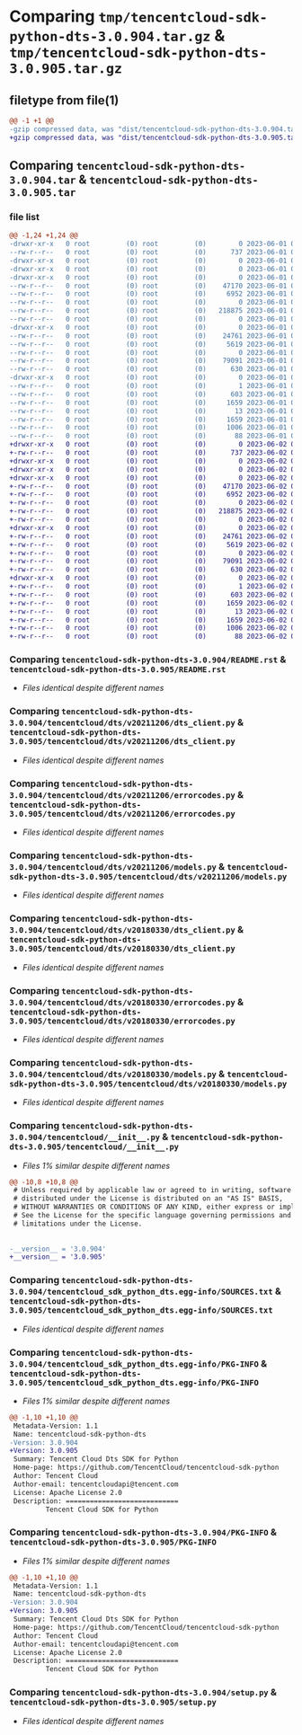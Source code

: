 # Comparing `tmp/tencentcloud-sdk-python-dts-3.0.904.tar.gz` & `tmp/tencentcloud-sdk-python-dts-3.0.905.tar.gz`

## filetype from file(1)

```diff
@@ -1 +1 @@
-gzip compressed data, was "dist/tencentcloud-sdk-python-dts-3.0.904.tar", last modified: Thu Jun  1 02:33:38 2023, max compression
+gzip compressed data, was "dist/tencentcloud-sdk-python-dts-3.0.905.tar", last modified: Fri Jun  2 00:27:34 2023, max compression
```

## Comparing `tencentcloud-sdk-python-dts-3.0.904.tar` & `tencentcloud-sdk-python-dts-3.0.905.tar`

### file list

```diff
@@ -1,24 +1,24 @@
-drwxr-xr-x   0 root         (0) root         (0)        0 2023-06-01 02:33:38.000000 tencentcloud-sdk-python-dts-3.0.904/
--rw-r--r--   0 root         (0) root         (0)      737 2023-06-01 02:33:38.000000 tencentcloud-sdk-python-dts-3.0.904/README.rst
-drwxr-xr-x   0 root         (0) root         (0)        0 2023-06-01 02:33:38.000000 tencentcloud-sdk-python-dts-3.0.904/tencentcloud/
-drwxr-xr-x   0 root         (0) root         (0)        0 2023-06-01 02:33:38.000000 tencentcloud-sdk-python-dts-3.0.904/tencentcloud/dts/
-drwxr-xr-x   0 root         (0) root         (0)        0 2023-06-01 02:33:38.000000 tencentcloud-sdk-python-dts-3.0.904/tencentcloud/dts/v20211206/
--rw-r--r--   0 root         (0) root         (0)    47170 2023-06-01 02:33:38.000000 tencentcloud-sdk-python-dts-3.0.904/tencentcloud/dts/v20211206/dts_client.py
--rw-r--r--   0 root         (0) root         (0)     6952 2023-06-01 02:33:38.000000 tencentcloud-sdk-python-dts-3.0.904/tencentcloud/dts/v20211206/errorcodes.py
--rw-r--r--   0 root         (0) root         (0)        0 2023-06-01 02:33:38.000000 tencentcloud-sdk-python-dts-3.0.904/tencentcloud/dts/v20211206/__init__.py
--rw-r--r--   0 root         (0) root         (0)   218875 2023-06-01 02:33:38.000000 tencentcloud-sdk-python-dts-3.0.904/tencentcloud/dts/v20211206/models.py
--rw-r--r--   0 root         (0) root         (0)        0 2023-06-01 02:33:38.000000 tencentcloud-sdk-python-dts-3.0.904/tencentcloud/dts/__init__.py
-drwxr-xr-x   0 root         (0) root         (0)        0 2023-06-01 02:33:38.000000 tencentcloud-sdk-python-dts-3.0.904/tencentcloud/dts/v20180330/
--rw-r--r--   0 root         (0) root         (0)    24761 2023-06-01 02:33:38.000000 tencentcloud-sdk-python-dts-3.0.904/tencentcloud/dts/v20180330/dts_client.py
--rw-r--r--   0 root         (0) root         (0)     5619 2023-06-01 02:33:38.000000 tencentcloud-sdk-python-dts-3.0.904/tencentcloud/dts/v20180330/errorcodes.py
--rw-r--r--   0 root         (0) root         (0)        0 2023-06-01 02:33:38.000000 tencentcloud-sdk-python-dts-3.0.904/tencentcloud/dts/v20180330/__init__.py
--rw-r--r--   0 root         (0) root         (0)    79091 2023-06-01 02:33:38.000000 tencentcloud-sdk-python-dts-3.0.904/tencentcloud/dts/v20180330/models.py
--rw-r--r--   0 root         (0) root         (0)      630 2023-06-01 02:33:38.000000 tencentcloud-sdk-python-dts-3.0.904/tencentcloud/__init__.py
-drwxr-xr-x   0 root         (0) root         (0)        0 2023-06-01 02:33:38.000000 tencentcloud-sdk-python-dts-3.0.904/tencentcloud_sdk_python_dts.egg-info/
--rw-r--r--   0 root         (0) root         (0)        1 2023-06-01 02:33:38.000000 tencentcloud-sdk-python-dts-3.0.904/tencentcloud_sdk_python_dts.egg-info/dependency_links.txt
--rw-r--r--   0 root         (0) root         (0)      603 2023-06-01 02:33:38.000000 tencentcloud-sdk-python-dts-3.0.904/tencentcloud_sdk_python_dts.egg-info/SOURCES.txt
--rw-r--r--   0 root         (0) root         (0)     1659 2023-06-01 02:33:38.000000 tencentcloud-sdk-python-dts-3.0.904/tencentcloud_sdk_python_dts.egg-info/PKG-INFO
--rw-r--r--   0 root         (0) root         (0)       13 2023-06-01 02:33:38.000000 tencentcloud-sdk-python-dts-3.0.904/tencentcloud_sdk_python_dts.egg-info/top_level.txt
--rw-r--r--   0 root         (0) root         (0)     1659 2023-06-01 02:33:38.000000 tencentcloud-sdk-python-dts-3.0.904/PKG-INFO
--rw-r--r--   0 root         (0) root         (0)     1006 2023-06-01 02:33:38.000000 tencentcloud-sdk-python-dts-3.0.904/setup.py
--rw-r--r--   0 root         (0) root         (0)       88 2023-06-01 02:33:38.000000 tencentcloud-sdk-python-dts-3.0.904/setup.cfg
+drwxr-xr-x   0 root         (0) root         (0)        0 2023-06-02 00:27:34.000000 tencentcloud-sdk-python-dts-3.0.905/
+-rw-r--r--   0 root         (0) root         (0)      737 2023-06-02 00:27:34.000000 tencentcloud-sdk-python-dts-3.0.905/README.rst
+drwxr-xr-x   0 root         (0) root         (0)        0 2023-06-02 00:27:34.000000 tencentcloud-sdk-python-dts-3.0.905/tencentcloud/
+drwxr-xr-x   0 root         (0) root         (0)        0 2023-06-02 00:27:34.000000 tencentcloud-sdk-python-dts-3.0.905/tencentcloud/dts/
+drwxr-xr-x   0 root         (0) root         (0)        0 2023-06-02 00:27:34.000000 tencentcloud-sdk-python-dts-3.0.905/tencentcloud/dts/v20211206/
+-rw-r--r--   0 root         (0) root         (0)    47170 2023-06-02 00:27:34.000000 tencentcloud-sdk-python-dts-3.0.905/tencentcloud/dts/v20211206/dts_client.py
+-rw-r--r--   0 root         (0) root         (0)     6952 2023-06-02 00:27:34.000000 tencentcloud-sdk-python-dts-3.0.905/tencentcloud/dts/v20211206/errorcodes.py
+-rw-r--r--   0 root         (0) root         (0)        0 2023-06-02 00:27:34.000000 tencentcloud-sdk-python-dts-3.0.905/tencentcloud/dts/v20211206/__init__.py
+-rw-r--r--   0 root         (0) root         (0)   218875 2023-06-02 00:27:34.000000 tencentcloud-sdk-python-dts-3.0.905/tencentcloud/dts/v20211206/models.py
+-rw-r--r--   0 root         (0) root         (0)        0 2023-06-02 00:27:34.000000 tencentcloud-sdk-python-dts-3.0.905/tencentcloud/dts/__init__.py
+drwxr-xr-x   0 root         (0) root         (0)        0 2023-06-02 00:27:34.000000 tencentcloud-sdk-python-dts-3.0.905/tencentcloud/dts/v20180330/
+-rw-r--r--   0 root         (0) root         (0)    24761 2023-06-02 00:27:34.000000 tencentcloud-sdk-python-dts-3.0.905/tencentcloud/dts/v20180330/dts_client.py
+-rw-r--r--   0 root         (0) root         (0)     5619 2023-06-02 00:27:34.000000 tencentcloud-sdk-python-dts-3.0.905/tencentcloud/dts/v20180330/errorcodes.py
+-rw-r--r--   0 root         (0) root         (0)        0 2023-06-02 00:27:34.000000 tencentcloud-sdk-python-dts-3.0.905/tencentcloud/dts/v20180330/__init__.py
+-rw-r--r--   0 root         (0) root         (0)    79091 2023-06-02 00:27:34.000000 tencentcloud-sdk-python-dts-3.0.905/tencentcloud/dts/v20180330/models.py
+-rw-r--r--   0 root         (0) root         (0)      630 2023-06-02 00:27:34.000000 tencentcloud-sdk-python-dts-3.0.905/tencentcloud/__init__.py
+drwxr-xr-x   0 root         (0) root         (0)        0 2023-06-02 00:27:34.000000 tencentcloud-sdk-python-dts-3.0.905/tencentcloud_sdk_python_dts.egg-info/
+-rw-r--r--   0 root         (0) root         (0)        1 2023-06-02 00:27:34.000000 tencentcloud-sdk-python-dts-3.0.905/tencentcloud_sdk_python_dts.egg-info/dependency_links.txt
+-rw-r--r--   0 root         (0) root         (0)      603 2023-06-02 00:27:34.000000 tencentcloud-sdk-python-dts-3.0.905/tencentcloud_sdk_python_dts.egg-info/SOURCES.txt
+-rw-r--r--   0 root         (0) root         (0)     1659 2023-06-02 00:27:34.000000 tencentcloud-sdk-python-dts-3.0.905/tencentcloud_sdk_python_dts.egg-info/PKG-INFO
+-rw-r--r--   0 root         (0) root         (0)       13 2023-06-02 00:27:34.000000 tencentcloud-sdk-python-dts-3.0.905/tencentcloud_sdk_python_dts.egg-info/top_level.txt
+-rw-r--r--   0 root         (0) root         (0)     1659 2023-06-02 00:27:34.000000 tencentcloud-sdk-python-dts-3.0.905/PKG-INFO
+-rw-r--r--   0 root         (0) root         (0)     1006 2023-06-02 00:27:34.000000 tencentcloud-sdk-python-dts-3.0.905/setup.py
+-rw-r--r--   0 root         (0) root         (0)       88 2023-06-02 00:27:34.000000 tencentcloud-sdk-python-dts-3.0.905/setup.cfg
```

### Comparing `tencentcloud-sdk-python-dts-3.0.904/README.rst` & `tencentcloud-sdk-python-dts-3.0.905/README.rst`

 * *Files identical despite different names*

### Comparing `tencentcloud-sdk-python-dts-3.0.904/tencentcloud/dts/v20211206/dts_client.py` & `tencentcloud-sdk-python-dts-3.0.905/tencentcloud/dts/v20211206/dts_client.py`

 * *Files identical despite different names*

### Comparing `tencentcloud-sdk-python-dts-3.0.904/tencentcloud/dts/v20211206/errorcodes.py` & `tencentcloud-sdk-python-dts-3.0.905/tencentcloud/dts/v20211206/errorcodes.py`

 * *Files identical despite different names*

### Comparing `tencentcloud-sdk-python-dts-3.0.904/tencentcloud/dts/v20211206/models.py` & `tencentcloud-sdk-python-dts-3.0.905/tencentcloud/dts/v20211206/models.py`

 * *Files identical despite different names*

### Comparing `tencentcloud-sdk-python-dts-3.0.904/tencentcloud/dts/v20180330/dts_client.py` & `tencentcloud-sdk-python-dts-3.0.905/tencentcloud/dts/v20180330/dts_client.py`

 * *Files identical despite different names*

### Comparing `tencentcloud-sdk-python-dts-3.0.904/tencentcloud/dts/v20180330/errorcodes.py` & `tencentcloud-sdk-python-dts-3.0.905/tencentcloud/dts/v20180330/errorcodes.py`

 * *Files identical despite different names*

### Comparing `tencentcloud-sdk-python-dts-3.0.904/tencentcloud/dts/v20180330/models.py` & `tencentcloud-sdk-python-dts-3.0.905/tencentcloud/dts/v20180330/models.py`

 * *Files identical despite different names*

### Comparing `tencentcloud-sdk-python-dts-3.0.904/tencentcloud/__init__.py` & `tencentcloud-sdk-python-dts-3.0.905/tencentcloud/__init__.py`

 * *Files 1% similar despite different names*

```diff
@@ -10,8 +10,8 @@
 # Unless required by applicable law or agreed to in writing, software
 # distributed under the License is distributed on an "AS IS" BASIS,
 # WITHOUT WARRANTIES OR CONDITIONS OF ANY KIND, either express or implied.
 # See the License for the specific language governing permissions and
 # limitations under the License.
 
 
-__version__ = '3.0.904'
+__version__ = '3.0.905'
```

### Comparing `tencentcloud-sdk-python-dts-3.0.904/tencentcloud_sdk_python_dts.egg-info/SOURCES.txt` & `tencentcloud-sdk-python-dts-3.0.905/tencentcloud_sdk_python_dts.egg-info/SOURCES.txt`

 * *Files identical despite different names*

### Comparing `tencentcloud-sdk-python-dts-3.0.904/tencentcloud_sdk_python_dts.egg-info/PKG-INFO` & `tencentcloud-sdk-python-dts-3.0.905/tencentcloud_sdk_python_dts.egg-info/PKG-INFO`

 * *Files 1% similar despite different names*

```diff
@@ -1,10 +1,10 @@
 Metadata-Version: 1.1
 Name: tencentcloud-sdk-python-dts
-Version: 3.0.904
+Version: 3.0.905
 Summary: Tencent Cloud Dts SDK for Python
 Home-page: https://github.com/TencentCloud/tencentcloud-sdk-python
 Author: Tencent Cloud
 Author-email: tencentcloudapi@tencent.com
 License: Apache License 2.0
 Description: ============================
         Tencent Cloud SDK for Python
```

### Comparing `tencentcloud-sdk-python-dts-3.0.904/PKG-INFO` & `tencentcloud-sdk-python-dts-3.0.905/PKG-INFO`

 * *Files 1% similar despite different names*

```diff
@@ -1,10 +1,10 @@
 Metadata-Version: 1.1
 Name: tencentcloud-sdk-python-dts
-Version: 3.0.904
+Version: 3.0.905
 Summary: Tencent Cloud Dts SDK for Python
 Home-page: https://github.com/TencentCloud/tencentcloud-sdk-python
 Author: Tencent Cloud
 Author-email: tencentcloudapi@tencent.com
 License: Apache License 2.0
 Description: ============================
         Tencent Cloud SDK for Python
```

### Comparing `tencentcloud-sdk-python-dts-3.0.904/setup.py` & `tencentcloud-sdk-python-dts-3.0.905/setup.py`

 * *Files identical despite different names*

